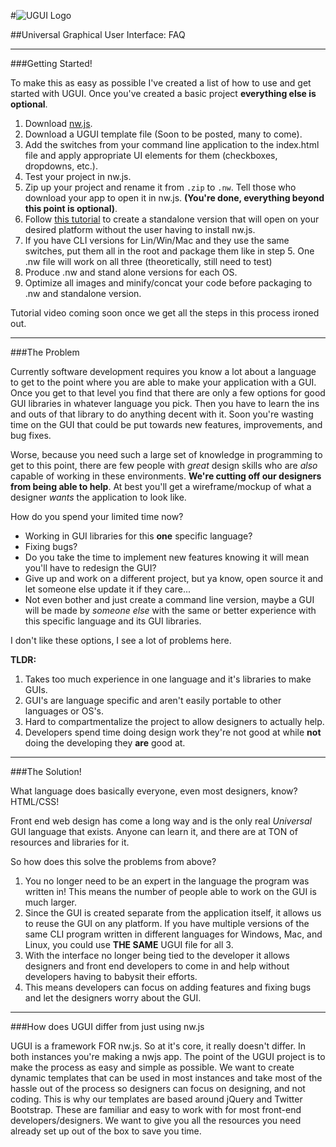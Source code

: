#![UGUI Logo](_assets/logo/ugui-logo.png "Universal Graphical User Interface")

##Universal Graphical User Interface: FAQ

* * *

###Getting Started!

To make this as easy as possible I've created a list of how to use and get started with UGUI. Once you've created a basic project **everything else is optional**.

1. Download [nw.js](http://nwjs.io).
2. Download a UGUI template file (Soon to be posted, many to come).
3. Add the switches from your command line application to the index.html file and apply appropriate UI elements for them (checkboxes, dropdowns, etc.).
4. Test your project in nw.js.
5. Zip up your project and rename it from `.zip` to `.nw`. Tell those who download your app to open it in nw.js. **(You're done, everything beyond this point is optional)**.
6. Follow [this tutorial](https://github.com/nwjs/nw.js/wiki/How-to-package-and-distribute-your-apps) to create a standalone version that will open on your desired platform without the user having to install nw.js.
7. If you have CLI versions for Lin/Win/Mac and they use the same switches, put them all in the root and package them like in step 5. One .nw file will work on all three (theoretically, still need to test)
8. Produce .nw and stand alone versions for each OS.
9. Optimize all images and minify/concat your code before packaging to .nw and standalone version.

Tutorial video coming soon once we get all the steps in this process ironed out.

* * *

###The Problem

Currently software development requires you know a lot about a language to get to the point where you are able to make your application with a GUI. Once you get to that level you find that there are only a few options for good GUI libraries in whatever language you pick. Then you have to learn the ins and outs of that library to do anything decent with it. Soon you're wasting time on the GUI that could be put towards new features, improvements, and bug fixes.

Worse, because you need such a large set of knowledge in programming to get to this point, there are few people with *great* design skills who are *also* capable of working in these environments. **We're cutting off our designers from being able to help**. At best you'll get a wireframe/mockup of what a designer *wants* the application to look like.

How do you spend your limited time now?

 * Working in GUI libraries for this **one** specific language?
 * Fixing bugs?
 * Do you take the time to implement new features knowing it will mean you'll have to redesign the GUI?
 * Give up and work on a different project, but ya know, open source it and let someone else update it if they care...
 * Not even bother and just create a command line version, maybe a GUI will be made by *someone else* with the same or better experience with this specific language and its GUI libraries.

I don't like these options, I see a lot of problems here.

**TLDR:**

1. Takes too much experience in one language and it's libraries to make GUIs.
2. GUI's are language specific and aren't easily portable to other languages or OS's.
3. Hard to compartmentalize the project to allow designers to actually help.
4. Developers spend time doing design work they're not good at while **not** doing the developing they **are** good at.

* * *

###The Solution!

What language does basically everyone, even most designers, know? HTML/CSS!

Front end web design has come a long way and is the only real *Universal* GUI language that exists. Anyone can learn it, and there are at TON of resources and libraries for it.

So how does this solve the problems from above?

1. You no longer need to be an expert in the language the program was written in! This means the number of people able to work on the GUI is much larger.
2. Since the GUI is created separate from the application itself, it allows us to reuse the GUI on any platform. If you have multiple versions of the same CLI program written in different languages for Windows, Mac, and Linux, you could use **THE SAME** UGUI file for all 3.
3. With the interface no longer being tied to the developer it allows designers and front end developers to come in and help without developers having to babysit their efforts.
4. This means developers can focus on adding features and fixing bugs and let the designers worry about the GUI.

* * *

###How does UGUI differ from just using nw.js

UGUI is a framework FOR nw.js. So at it's core, it really doesn't differ. In both instances you're making a nwjs app. The point of the UGUI project is to make the process as easy and simple as possible. We want to create dynamic templates that can be used in most instances and take most of the hassle out of the process so designers can focus on designing, and not coding. This is why our templates are based around jQuery and Twitter Bootstrap. These are familiar and easy to work with for most front-end developers/designers. We want to give you all the resources you need already set up out of the box to save you time.
